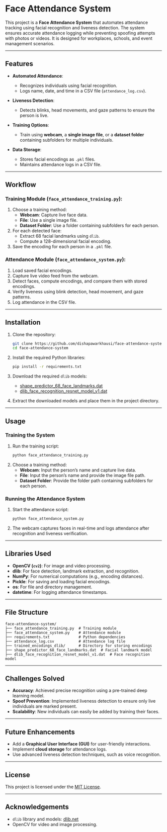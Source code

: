 # Face Attendance System

This project is a **Face Attendance System** that automates attendance tracking using facial recognition and liveness detection. The system ensures accurate attendance logging while preventing spoofing attempts with photos or videos. It is designed for workplaces, schools, and event management scenarios.

---

## Features

- **Automated Attendance**:
  - Recognizes individuals using facial recognition.
  - Logs name, date, and time in a CSV file (`attendance_log.csv`).

- **Liveness Detection**:
  - Detects blinks, head movements, and gaze patterns to ensure the person is live.

- **Training Options**:
  - Train using **webcam**, a **single image file**, or a **dataset folder** containing subfolders for multiple individuals.

- **Data Storage**:
  - Stores facial encodings as `.pkl` files.
  - Maintains attendance logs in a CSV file.

---

## Workflow

### Training Module (`face_attendance_training.py`):
1. Choose a training method:
   - **Webcam**: Capture live face data.
   - **File**: Use a single image file.
   - **Dataset Folder**: Use a folder containing subfolders for each person.
2. For each detected face:
   - Extract 68 facial landmarks using `dlib`.
   - Compute a 128-dimensional facial encoding.
3. Save the encoding for each person in a `.pkl` file.

### Attendance Module (`face_attendance_system.py`):
1. Load saved facial encodings.
2. Capture live video feed from the webcam.
3. Detect faces, compute encodings, and compare them with stored encodings.
4. Verify liveness using blink detection, head movement, and gaze patterns.
5. Log attendance in the CSV file.

---

## Installation

1. Clone the repository:
   ```bash
   git clone https://github.com/dishapawarkhausi/face-attendance-system.git
   cd face-attendance-system
   ```

2. Install the required Python libraries:
   ```bash
   pip install -r requirements.txt
   ```

3. Download the required `dlib` models:
   - [shape_predictor_68_face_landmarks.dat](http://dlib.net/files/shape_predictor_68_face_landmarks.dat.bz2)
   - [dlib_face_recognition_resnet_model_v1.dat](http://dlib.net/files/dlib_face_recognition_resnet_model_v1.dat.bz2)

4. Extract the downloaded models and place them in the project directory.

---

## Usage

### Training the System
1. Run the training script:
   ```bash
   python face_attendance_training.py
   ```
2. Choose a training method:
   - **Webcam**: Input the person’s name and capture live data.
   - **File**: Input the person’s name and provide the image file path.
   - **Dataset Folder**: Provide the folder path containing subfolders for each person.

### Running the Attendance System
1. Start the attendance script:
   ```bash
   python face_attendance_system.py
   ```
2. The webcam captures faces in real-time and logs attendance after recognition and liveness verification.

---

## Libraries Used

- **OpenCV (`cv2`)**: For image and video processing.
- **dlib**: For face detection, landmark extraction, and recognition.
- **NumPy**: For numerical computations (e.g., encoding distances).
- **Pickle**: For saving and loading facial encodings.
- **os**: For file and directory management.
- **datetime**: For logging attendance timestamps.

---

## File Structure

```plaintext
face-attendance-system/
├── face_attendance_training.py  # Training module
├── face_attendance_system.py    # Attendance module
├── requirements.txt             # Python dependencies
├── attendance_log.csv           # Attendance log file
├── trained_encodings_dlib/      # Directory for storing encodings
├── shape_predictor_68_face_landmarks.dat  # Facial landmark model
├── dlib_face_recognition_resnet_model_v1.dat  # Face recognition model
```

---

## Challenges Solved

- **Accuracy**: Achieved precise recognition using a pre-trained deep learning model.
- **Spoof Prevention**: Implemented liveness detection to ensure only live individuals are marked present.
- **Scalability**: New individuals can easily be added by training their faces.

---

## Future Enhancements

- Add a **Graphical User Interface (GUI)** for user-friendly interactions.
- Implement **cloud storage** for attendance logs.
- Use advanced liveness detection techniques, such as voice recognition.

---

## License

This project is licensed under the [MIT License](LICENSE).

---

## Acknowledgements

- `dlib` library and models: [dlib.net](http://dlib.net)
- OpenCV for video and image processing.
